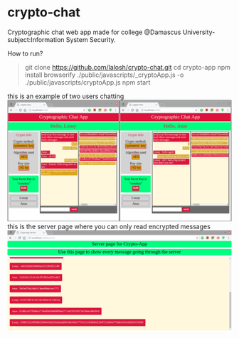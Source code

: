 # crypto-chat
Cryptographic chat web app made for college @Damascus University-subject:Information System Security.


How to run?

> git clone https://github.com/lalosh/crypto-chat.git
> cd crypto-app
> npm install
> browserify ./public/javascripts/_cryptoApp.js -o ./public/javascripts/cryptoApp.js
> npm start

this is an example of two users chatting
<img src="screenshot1.png">
this is the server page where you can only read encrypted messages
<img src="screenshot2.png">

